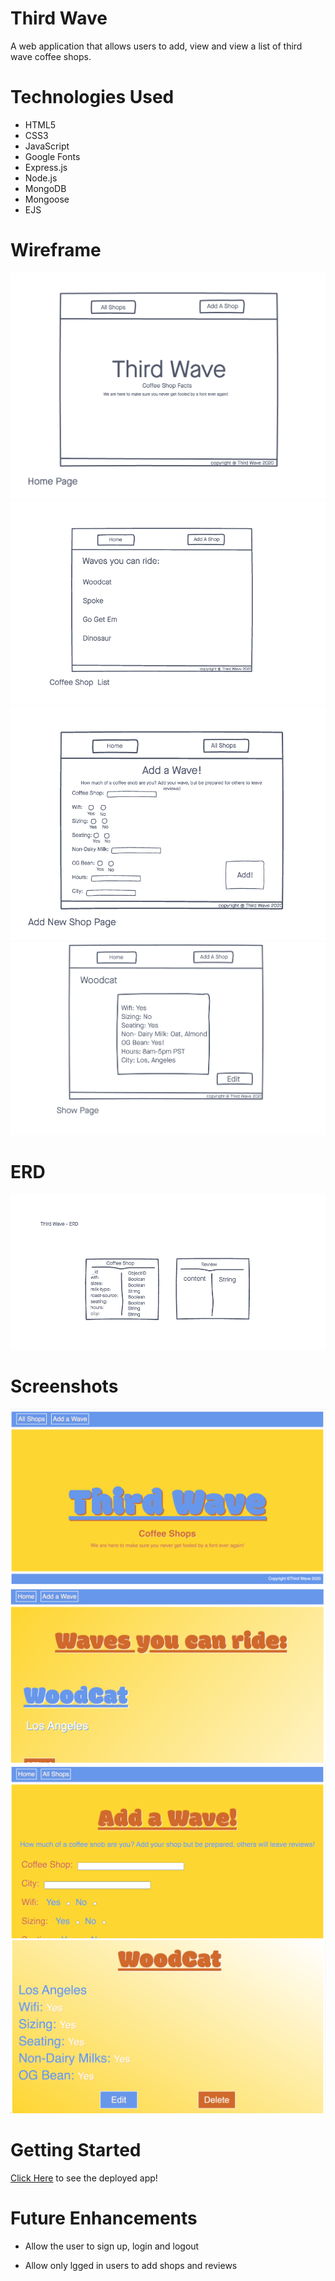 # Third Wave

 A web application that allows users to add, view and view a list of third wave coffee shops.

# Technologies Used

- HTML5
- CSS3
- JavaScript
- Google Fonts
- Express.js
- Node.js
- MongoDB
- Mongoose
- EJS

# Wireframe
![homepage](./imgs/home-page.png)
![listpage](./imgs/list-page.png)
![newpage](./imgs/new-page.png)
![showpage](./imgs/show-page.png)

# ERD
![erd](./imgs/erd.png)

# Screenshots
![homepage](./imgs/main-page.png)
![listpage](./imgs/shop-page.png)
![newpage](./imgs/add-page.png)
![showpage](./imgs/detail-page.png)

# Getting Started
[Click Here](https://sbarker-third-wave.herokuapp.com/) to see the deployed app!

# Future Enhancements

- Allow the user to sign up, login and logout

- Allow only lgged in users to add shops and reviews